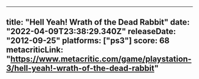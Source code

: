 
---
title: "Hell Yeah! Wrath of the Dead Rabbit"
date: "2022-04-09T23:38:29.340Z"
releaseDate: "2012-09-25"
platforms: ["ps3"]
score: 68
metacriticLink: "https://www.metacritic.com/game/playstation-3/hell-yeah!-wrath-of-the-dead-rabbit"
---
